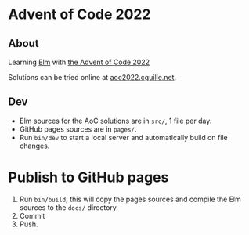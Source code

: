 # Advent of Code 2022

## About

Learning [Elm](https://elm-lang.org) with [the Advent of Code 2022](https://adventofcode.com/2022)

Solutions can be tried online at [aoc2022.cguille.net](https://aoc2022.cguille.net).

## Dev

- Elm sources for the AoC solutions are in `src/`, 1 file per day.
- GitHub pages sources are in `pages/`.
- Run `bin/dev` to start a local server and automatically build on file changes.

# Publish to GitHub pages

1. Run `bin/build`; this will copy the pages sources and compile the Elm sources to the `docs/` directory.
2. Commit
3. Push.
